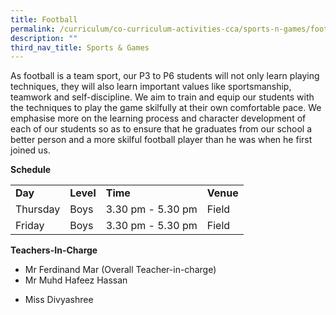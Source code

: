 ```yaml
---
title: Football
permalink: /curriculum/co-curriculum-activities-cca/sports-n-games/football/
description: ""
third_nav_title: Sports & Games
---
```


<p>As football is a team sport, our P3 to P6 students will not only learn playing techniques, they will also learn important values like sportsmanship, teamwork and self-discipline. We aim to&nbsp;train and equip our students with the techniques to play the game skilfully at their own comfortable pace. We emphasise more on the learning process and character development of each of our students so as to ensure that he graduates from our school a better person and a more skilful football player than he was when he first joined us.</p>
<p><strong>Schedule</strong></p>
<table border="0" cellspacing="0" cellpadding="10">
<tbody>
<tr>
<td><strong>Day</strong></td>
<td><strong>Level</strong></td>
<td><strong>Time</strong></td>
<td><strong>Venue</strong></td>
</tr>
<tr>
<td>Thursday</td>
<td>Boys</td>
<td>3.30 pm - 5.30 pm</td>
<td>Field</td>
</tr>
<tr>
<td>Friday</td>
<td>Boys</td>
<td>3.30 pm - 5.30 pm</td>
<td>Field</td>
</tr>
</tbody>
</table>
<p><strong>Teachers-In-Charge</strong></p>
<ul>
<li>Mr Ferdinand Mar (Overall Teacher-in-charge)</li>
<li>Mr Muhd Hafeez Hassan</li>
<li>
<p>Miss Divyashree</p>
</li>
</ul>